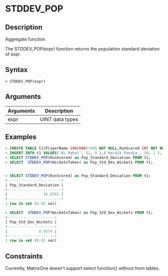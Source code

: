 # **STDDEV_POP**

## **Description**

Aggregate function.

The STDDEV_POP(expr) function returns the population standard deviation of expr.


## **Syntax**

```
> STDDEV_POP(expr)
```
## **Arguments**
|  Arguments   | Description  |
|  ----  | ----  |
| expr  | UINT data types |


## **Examples**

```sql
> CREATE TABLE t1(PlayerName VARCHAR(100) NOT NULL,RunScored INT NOT NULL,WicketsTaken INT NOT NULL);
> INSERT INTO t1 VALUES('KL Rahul', 52, 0 ),('Hardik Pandya', 30, 1 ),('Ravindra Jadeja', 18, 2 ),('Washington Sundar', 10, 1),('D Chahar', 11, 2 ),  ('Mitchell Starc', 0, 3);
> SELECT STDDEV_POP(RunScored) as Pop_Standard_Deviation FROM t1;
> SELECT  STDDEV_POP(WicketsTaken) as Pop_Std_Dev_Wickets FROM t1;


> SELECT STDDEV_POP(RunScored) as Pop_Standard_Deviation FROM t1;
+------------------------+
| Pop_Standard_Deviation |
+------------------------+
|                16.8762 |
+------------------------+
1 row in set (0.02 sec)

> SELECT  STDDEV_POP(WicketsTaken) as Pop_Std_Dev_Wickets FROM t1;
+---------------------+
| Pop_Std_Dev_Wickets |
+---------------------+
|              0.9574 |
+---------------------+
1 row in set (0.01 sec)

```

## **Constraints**

Currently, MatrixOne doesn't support select function() without from tables.
